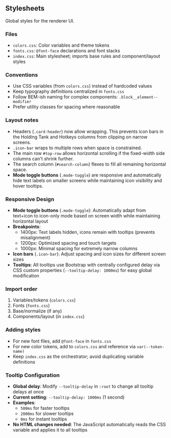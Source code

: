 ## Stylesheets

Global styles for the renderer UI.

### Files
- `colors.css`: Color variables and theme tokens
- `fonts.css`: `@font-face` declarations and font stacks
- `index.css`: Main stylesheet; imports base rules and component/layout styles

### Conventions
- Use CSS variables (from `colors.css`) instead of hardcoded values
- Keep typography definitions centralized in `fonts.css`
- Follow BEM-ish naming for complex components: `.block__element--modifier`
- Prefer utility classes for spacing where reasonable

### Layout notes
- Headers (`.card-header`) now allow wrapping. This prevents icon bars in the Holding Tank and Hotkeys columns from clipping on narrow screens.
- `.icon-bar` wraps to multiple rows when space is constrained.
- The main row `#top-row` allows horizontal scrolling if the fixed-width side columns can't shrink further.
- The search column (`#search-column`) flexes to fill all remaining horizontal space.
- **Mode toggle buttons** (`.mode-toggle`) are responsive and automatically hide text labels on smaller screens while maintaining icon visibility and hover tooltips.

### Responsive Design
- **Mode toggle buttons** (`.mode-toggle`): Automatically adapt from text+icon to icon-only mode based on screen width while maintaining horizontal layout
- **Breakpoints**: 
  - 1400px: Text labels hidden, icons remain with tooltips (prevents misalignment)
  - 1200px: Optimized spacing and touch targets
  - 1000px: Minimal spacing for extremely narrow columns
- **Icon bars** (`.icon-bar`): Adjust spacing and icon sizes for different screen sizes
- **Tooltips**: All tooltips use Bootstrap with centrally configured delay via CSS custom properties (`--tooltip-delay: 1000ms`) for easy global modification

### Import order
1. Variables/tokens (`colors.css`)
2. Fonts (`fonts.css`)
3. Base/normalize (if any)
4. Components/layout (in `index.css`)

### Adding styles
- For new font files, add `@font-face` in `fonts.css`
- For new color tokens, add to `colors.css` and reference via `var(--token-name)`
- Keep `index.css` as the orchestrator; avoid duplicating variable definitions

### Tooltip Configuration
- **Global delay**: Modify `--tooltip-delay` in `:root` to change all tooltip delays at once
- **Current setting**: `--tooltip-delay: 1000ms` (1 second)
- **Examples**: 
  - `500ms` for faster tooltips
  - `2000ms` for slower tooltips
  - `0ms` for instant tooltips
- **No HTML changes needed**: The JavaScript automatically reads the CSS variable and applies it to all tooltips

